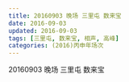 ```yaml
---
title: 20160903 晚场 三里屯 数来宝
date: 2016-09-03
updated: 2016-09-03
tags: [三里屯, 数来宝, 相声, 高峰] 
categories: (2016)丙申年场次 
---
```

20160903 晚场 三里屯 数来宝
